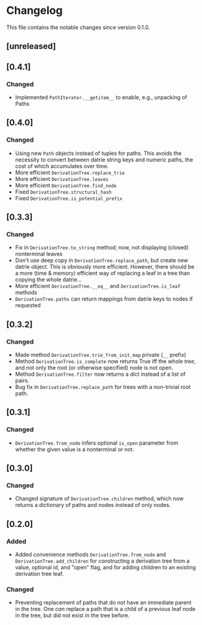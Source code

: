 # Changelog

This file contains the notable changes since version 0.1.0.

## [unreleased]

## [0.4.1]

### Changed

- Implemented `PathIterator.__getitem__` to enable, e.g., unpacking of Paths

## [0.4.0]

### Changed

- Using new `Path` objects instead of tuples for paths. This avoids the necessity to
  convert between datrie string keys and numeric paths, the cost of which accumulates
  over time.
- More efficient `DerivationTree.replace_trie`
- More efficient `DerivationTree.leaves`
- More efficient `DerivationTree.find_node`
- Fixed `DerivationTree.structural_hash`
- Fixed `DerivationTree.is_potential_prefix`

## [0.3.3]

### Changed

- Fix in `DerivationTree.to_string` method; now, not displaying (closed) nonterminal
  leaves
- Don't use deep copy in `DerivationTree.replace_path`, but create new datrie object.
  This is obviously more efficient. However, there should be a more (time & memory)
  efficient way of replacing a leaf in a tree than copying the whole datrie...
- More efficient `DerivationTree.__eq__` and `DerivationTree.is_leaf` methods
- `DerivationTree.paths` can return mappings from datrie keys to nodes if requested 

## [0.3.2]

### Changed

- Made method `DerivationTree.trie_from_init_map` private (`__` prefix)
- Method `DerivationTree.is_complete` now returns True iff the whole *tree*, and not
  only the root (or otherwise specified) node is not open.
- Method `DerivationTree.filter` now returns a dict instead of a list of pairs.
- Bug fix in `DerivationTree.replace_path` for trees with a non-trivial root path.

## [0.3.1]

### Changed

- `DerivationTree.from_node` infers optional `is_open` parameter from whether the given
  value is a nonterminal or not.
 
## [0.3.0]

### Changed

- Changed signature of `DerivationTree.children` method, which now returns a dictionary
  of paths and nodes instead of only nodes.

## [0.2.0]

### Added

- Added convenience methods `DerivationTree.from_node` and `DerivationTree.add_children`
  for constructing a derivation tree from a value, optional id, and "open" flag, and
  for adding children to an existing derivation tree leaf.

### Changed

- Preventing replacement of paths that do not have an immediate parent in the tree.
  One *can* replace a path that is a child of a previous leaf node in the tree, but
  did not exist in the tree before.
